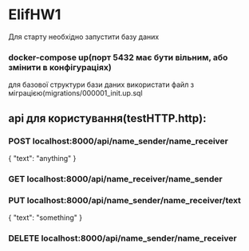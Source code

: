 # ElifHW1

Для старту необхідно запустити базу даних 
### docker-compose up(порт 5432 має бути вільним, або змінити в конфігураціях)

для базової структури бази даних використати файл з міграцією(migrations/000001_init.up.sql
## api для користування(testHTTP.http):

### POST localhost:8000/api/name_sender/name_receiver

{
  "text": "anything"
}

### GET localhost:8000/api/name_receiver/name_sender

### PUT localhost:8000/api/name_sender/name_receiver/text
{
  "text": "something"
}

### DELETE localhost:8000/api/name_sender/name_receiver
